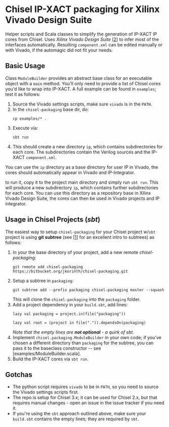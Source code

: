 Chisel IP-XACT packaging for Xilinx Vivado Design Suite
=======================================================

Helper scripts and Scala classes to simplify the generation of IP-XACT IP cores from Chisel.
Uses *Xilinx Vivado Design Suite* [[2]] to infer most of the interfaces automatically.
Resulting `component.xml` can be edited manually or with Vivado, if the automagic did not
fit your needs.

Basic Usage
-----------
Class `ModuleBuilder` provides an abstract base class for an executable object with a `main`
method. You'll only need to provide a list of Chisel cores you'd like to wrap into IP-XACT.
A full example can be found in `examples`; test it as follows:

  1. Source the Vivado settings scripts, make sure `vivado` is in the `PATH`.
  2. In the `chisel-packaging` base dir, do:
     ```
     cp examples/* .
     ```
  3. Execute via:
     ```
     sbt run
     ```
  4. This should create a new directory `ip`, which contains subdirectories for each core.
     The subdirectories contain the Verilog sources and the IP-XACT `component.xml`.

You can use the `ip` directory as a base directory for user IP in Vivado, the cores should
automatically appear in Vivado and IP-Integrator.

to run it, copy it to the project main directory
and simply run `sbt run`. This will produce a new subdirectory `ip`, which contains further
subdirectories for each core. You can use this directory as a repository base in Xilinx
Vivado Design Suite, the cores can then be used in Vivado projects and IP integrator.

Usage in Chisel Projects (*sbt*)
--------------------------------
The easiest way to setup `chisel-packaging` for your Chisel project w/`sbt` project is using
**git subtree** (see [[1]] for an excellent intro to subtrees) as follows:

  1. In your the base directory of your project, add a new remote *chisel-packaging*:
     ```
     git remote add chisel-packaging https://bitbucket.org/jkorinth/chisel-packaging.git
	 ```
  2. Setup a subtree in `packaging`:
     ```
	 git subtree add --prefix packaging chisel-packaging master --squash
	 ```
	 This will clone the `chisel-packaging` into the `packaging` folder.
  3. Add a project dependency in your `build.sbt`, add lines:
     ```
     lazy val packaging = project.in(file("packaging"))
     
     lazy val root = (project in file(".")).dependsOn(packaging)
     
	 ```
	 *Note that the empty lines are **not optional** - a quirk of sbt.*
  4. Implement `chisel.packaging.ModuleBuilder` in your own code; if you've chosen
     a different directory than `packaging` for the subtree, you can pass it to the
     baseclass constructor -- see [examples/ModuleBuilder.scala].
  5. Build the IP-XACT cores via `sbt run`.

Gotchas
-------
  * The python script requires `vivado` to be in `PATH`, so you need to source the Vivado
    settings scripts first.
  * The repo is setup for Chisel 3.x; it can be used for Chisel 2.x, but that requires
    manual changes - open an issue in the issue tracker if you need it.
  * If you're using the `sbt` approach outlined above, make sure your `build.sbt` contains
    the empty lines; they are required by `sbt`.

[1]: https://www.atlassian.com/blog/git/alternatives-to-git-submodule-git-subtree
[2]: https://www.xilinx.com/products/design-tools/vivado.html